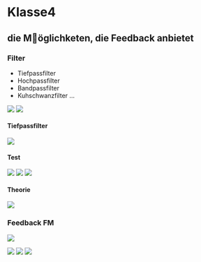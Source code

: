 # Klasse4 
## die M￿öglichketen, die Feedback anbietet

### Filter

- Tiefpassfilter
- Hochpassfilter
- Bandpassfilter
- Kuhschwanzfilter 
...

![](Klasse4/png/onepole.png)
![](Klasse4/png/feedback.png)

#### Tiefpassfilter
![](Klasse4/png/lowpass.png)

#### Test
![](Klasse4/png/high.png)
![](Klasse4/png/mid.png)
![](Klasse4/png/low.png)

#### Theorie
![](Klasse4/png/theorie.png)

### Feedback FM

![](Klasse4/png/sine.png)

![](Klasse4/png/FeedbackFM.png)
![](Klasse4/png/Feedbackpatch.png)
![](Klasse4/png/plot.png)

